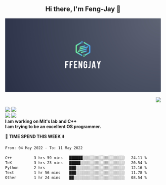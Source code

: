 <h2 align="center"> Hi there, I'm Feng-Jay 👋 </h2>  

![](https://github.com/Feng-Jay/DataStruct/blob/master/Image/1.png)  

<img align="right" src="https://github-readme-stats.vercel.app/api?username=Feng-Jay&show_icons=true&icon_color=CE1D2D&text_color=718096&bg_color=ffffff&hide_title=true" />


&emsp;

![](https://visitor-badge.glitch.me/badge?page_id=Feng-Jay.readme)
![](https://img.shields.io/badge/Concentrate-Cpp-blue)  
![](https://img.shields.io/badge/Rust-primer-orange)
![](https://img.shields.io/badge/Target-OS-9cf)  
**I am working on Mit's lab and C++**  
**I am trying to be an excellent OS programmer.**  


📘 **TIME SPEND THIS WEEK ⬇️**
<!--START_SECTION:waka-->

```text
From: 04 May 2022 - To: 11 May 2022

C++          3 hrs 59 mins   ██████░░░░░░░░░░░░░░░░░░░   24.11 %
TeX          3 hrs 23 mins   █████░░░░░░░░░░░░░░░░░░░░   20.54 %
Python       2 hrs           ███░░░░░░░░░░░░░░░░░░░░░░   12.16 %
Text         1 hr 56 mins    ███░░░░░░░░░░░░░░░░░░░░░░   11.78 %
Other        1 hr 24 mins    ██░░░░░░░░░░░░░░░░░░░░░░░   08.54 %
```

<!--END_SECTION:waka-->
